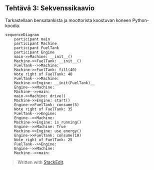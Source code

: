 ## Tehtävä 3: Sekvenssikaavio

Tarkastellaan bensatankista ja moottorista koostuvan koneen Python-koodia.

```mermaid
sequenceDiagram
	participant main
	participant Machine
	participant FuelTank
	participant Engine
	main->>Machine: __init__()
	Machine->>FuelTank: __init__()
	FuelTank-->>Machine:
	Machine->>FuelTank: fill(40)
	Note right of FuelTank: 40
	FuelTank-->>Machine:
	Machine->>Engine: __init(FuelTank)__
	Engine-->>Machine:
	Machine-->>main:
	main->>Machine: drive()
	Machine->>Engine: start()
	Engine->>FuelTank: consume(5)
	Note right of FuelTank: 35
	FuelTank-->>Engine:
	Engine-->>Machine:
	Machine->>Engine: is_running()
	Engine-->>Machine: True
	Machine->>Engine: use_energy()
	Engine->>FuelTank: consume(10)
	Note right of FuelTank: 25
	FuelTank-->>Engine:
	Engine-->>Machine:
	Machine-->>main:
```

> Written with [StackEdit](https://stackedit.io/).
